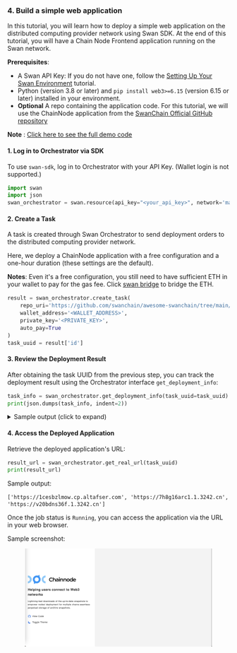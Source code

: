 ### 4. Build a simple web application

In this tutorial, you will learn how to deploy a simple web application on the distributed computing provider network using Swan SDK. At the end of this tutorial, you will have a Chain Node Frontend application running on the Swan network.

**Prerequisites**:

* A Swan API Key: If you do not have one, follow the [Setting Up Your Swan Environment](../quick-start/setting-up-your-swan-environment.md) tutorial.
* Python (version 3.8 or later) and `pip install web3>=6.15` (version 6.15 or later) installed in your environment.
* **Optional** A repo containing the application code. For this tutorial, we will use the ChainNode application from the [SwanChain Official GitHub repository](https://github.com/swanchain/awesome-swanchain/tree/main/ChainNode)

**Note** : [Click here to see the full demo code](https://github.com/swanchain/python-swan-sdk/blob/main/examples/ex1_webapp.py)
#### 1. Log in to Orchestrator via SDK

To use `swan-sdk`, log in to Orchestrator with your API Key. (Wallet login is not supported.)

```python
import swan
import json
swan_orchestrator = swan.resource(api_key="<your_api_key>", network='mainnet', service_name='Orchestrator')
```

#### 2. Create a Task

A task is created through Swan Orchestrator to send deployment orders to the distributed computing provider network.

Here, we deploy a ChainNode application with a free configuration and a one-hour duration (these settings are the default).

**Notes**: Even it's a free configuration, you still need to have sufficient ETH in your wallet to pay for the gas fee. Click [swan bridge](https://superbridge.app/swan-chain) to bridge the ETH.

```python
result = swan_orchestrator.create_task(
    repo_uri='https://github.com/swanchain/awesome-swanchain/tree/main/ChainNode',
    wallet_address='<WALLET_ADDRESS>',
    private_key='<PRIVATE_KEY>',
    auto_pay=True
)
task_uuid = result['id']
```
#### 3. Review the Deployment Result

After obtaining the task UUID from the previous step, you can track the deployment result using the Orchestrator interface `get_deployment_info`:

```python
task_info = swan_orchestrator.get_deployment_info(task_uuid=task_uuid)
print(json.dumps(task_info, indent=2))
```

<details>
<summary>Sample output (click to expand)</summary>

```json

{
  "data":{
    "computing_providers":[
      {
        "beneficiary":"0xC2522AE0392c6AFc61C7f3B2e4dF3c5E8A69a794",
        "cp_account_address":"0xE974b17d9D730CAe75a228Df7eCa452e31E06276",
        "created_at":1723741012,
        "freeze_online":"None",
        "id":111,
        "lat":45.5075,
        "lon":-73.5887,
        "multi_address":[
          "/ip4/38.80.81.161/tcp/8085"
        ],
        "name":"swancp.pvm.nebulablock.com",
        "node_id":"04da2df41b0bc7804c6fe92205ee00a919412b74cf63647a340baee75e3b89c3ca1cf0b80163c18e36be57885aa7b6af011c813e8ec4b4559a4732293119e6b670",
        "online":1,
        "owner_address":"0xC2522AE0392c6AFc61C7f3B2e4dF3c5E8A69a794",
        "region":"Quebec-CA",
        "task_types":"[1, 2, 3, 4]",
        "updated_at":1724283112,
        "version":"2.0",
        "worker_address":"0xC2522AE0392c6AFc61C7f3B2e4dF3c5E8A69a794"
      },
      {
        "beneficiary":"0x9A5D8Ac48Eb205eCf0B45428bF19DC1ADC1BC186",
        "cp_account_address":"0x6f43E3e5B70aa5BF5818c56D509BDd092D0907E0",
        "created_at":1722488655,
        "freeze_online":1,
        "id":100,
        "lat":45.5075,
        "lon":-73.5887,
        "multi_address":[
          "/ip4/38.140.46.60/tcp/8086"
        ],
        "name":"test244-seq",
        "node_id":"04241e19381a8fad4cc98ef6de0a7e417e6d662ff49d8096cff9ec4b08798eeb96687ff5c7b4bde1adb8ccdbb579f16ac0f2c4e0853406282a37285582879dde49",
        "online":1,
        "owner_address":"0x9A5D8Ac48Eb205eCf0B45428bF19DC1ADC1BC186",
        "region":"Quebec-CA",
        "task_types":"[1, 2, 3, 4]",
        "updated_at":1724283128,
        "version":"2.0",
        "worker_address":"0x9A5D8Ac48Eb205eCf0B45428bF19DC1ADC1BC186"
      },
      {
        "beneficiary":"0xBdDe0ffED293638De69ABD0fCf42237AD3F2cf94",
        "cp_account_address":"0x2bd6a6f41b37152677F8b4946490580F63494abD",
        "created_at":1722488518,
        "freeze_online":1,
        "id":99,
        "lat":35.8639,
        "lon":-78.535,
        "multi_address":[
          "/ip4/40.143.96.125/tcp/10011"
        ],
        "name":"new-cp-001",
        "node_id":"04d5b210591aa5aff5b4e49ad6a3ec57b72aefcdc99cd7888fff80b5991452d8a8dce099312cfb7e78637e04e9824a7274160e49176a00394745701ed450a113e2",
        "online":1,
        "owner_address":"0xBdDe0ffED293638De69ABD0fCf42237AD3F2cf94",
        "region":"North Carolina-US",
        "task_types":"[1, 2, 3, 4]",
        "updated_at":1724283128,
        "version":"2.0",
        "worker_address":"0xBdDe0ffED293638De69ABD0fCf42237AD3F2cf94"
      }
    ],
    "jobs":[
      {
        "build_log":"wss://log.pvm.nebulablock.com:8085/api/v1/computing/lagrange/spaces/log?space_id=54d57b7f-4fec-4b7a-9174-8d053e69aa28&type=build",
        "comments":"None",
        "container_log":"wss://log.pvm.nebulablock.com:8085/api/v1/computing/lagrange/spaces/log?space_id=54d57b7f-4fec-4b7a-9174-8d053e69aa28&type=container",
        "cp_account_address":"0xE974b17d9D730CAe75a228Df7eCa452e31E06276",
        "created_at":1724283127,
        "duration":172800,
        "ended_at":"None",
        "hardware":"C1ae.small",
        "id":399,
        "job_real_uri":"https://ds4556zqav.pvm.nebulablock.com",
        "job_result_uri":"None",
        "job_source_uri":"https://swanhub-cali.swanchain.io/spaces/54d57b7f-4fec-4b7a-9174-8d053e69aa28",
        "name":"Job-a888f0ef-6aa4-4b6b-943e-6031823e1b13",
        "node_id":"04da2df41b0bc7804c6fe92205ee00a919412b74cf63647a340baee75e3b89c3ca1cf0b80163c18e36be57885aa7b6af011c813e8ec4b4559a4732293119e6b670",
        "start_at":1724283128,
        "status":"Submitted",
        "storage_source":"swanhub",
        "task_uuid":"7c8510fd-db82-440c-9a3b-708aaa091eb7",
        "type":"None",
        "updated_at":1724283128,
        "uuid":"a888f0ef-6aa4-4b6b-943e-6031823e1b13"
      },
      {
        "build_log":"wss://log.dev2.crosschain.computer:8086/api/v1/computing/lagrange/spaces/log?space_id=54d57b7f-4fec-4b7a-9174-8d053e69aa28&type=build",
        "comments":"None",
        "container_log":"wss://log.dev2.crosschain.computer:8086/api/v1/computing/lagrange/spaces/log?space_id=54d57b7f-4fec-4b7a-9174-8d053e69aa28&type=container",
        "cp_account_address":"0x6f43E3e5B70aa5BF5818c56D509BDd092D0907E0",
        "created_at":1724283128,
        "duration":172800,
        "ended_at":"None",
        "hardware":"C1ae.small",
        "id":400,
        "job_real_uri":"https://qfoqep159o.dev2.crosschain.computer",
        "job_result_uri":"None",
        "job_source_uri":"https://swanhub-cali.swanchain.io/spaces/54d57b7f-4fec-4b7a-9174-8d053e69aa28",
        "name":"Job-2751b4f7-0d16-4aa2-b427-ea7f8a764fba",
        "node_id":"04241e19381a8fad4cc98ef6de0a7e417e6d662ff49d8096cff9ec4b08798eeb96687ff5c7b4bde1adb8ccdbb579f16ac0f2c4e0853406282a37285582879dde49",
        "start_at":1724283128,
        "status":"Submitted",
        "storage_source":"swanhub",
        "task_uuid":"7c8510fd-db82-440c-9a3b-708aaa091eb7",
        "type":"None",
        "updated_at":1724283128,
        "uuid":"2751b4f7-0d16-4aa2-b427-ea7f8a764fba"
      },
      {
        "build_log":"wss://log.cp.filezoo.com.cn:10011/api/v1/computing/lagrange/spaces/log?space_id=54d57b7f-4fec-4b7a-9174-8d053e69aa28&type=build",
        "comments":"None",
        "container_log":"wss://log.cp.filezoo.com.cn:10011/api/v1/computing/lagrange/spaces/log?space_id=54d57b7f-4fec-4b7a-9174-8d053e69aa28&type=container",
        "cp_account_address":"0x2bd6a6f41b37152677F8b4946490580F63494abD",
        "created_at":1724283128,
        "duration":172800,
        "ended_at":"None",
        "hardware":"C1ae.small",
        "id":401,
        "job_real_uri":"https://qxdi11nif0.cp.filezoo.com.cn",
        "job_result_uri":"None",
        "job_source_uri":"https://swanhub-cali.swanchain.io/spaces/54d57b7f-4fec-4b7a-9174-8d053e69aa28",
        "name":"Job-2207f9d3-7392-4060-8246-99941e600607",
        "node_id":"04d5b210591aa5aff5b4e49ad6a3ec57b72aefcdc99cd7888fff80b5991452d8a8dce099312cfb7e78637e04e9824a7274160e49176a00394745701ed450a113e2",
        "start_at":1724283128,
        "status":"Submitted",
        "storage_source":"swanhub",
        "task_uuid":"7c8510fd-db82-440c-9a3b-708aaa091eb7",
        "type":"None",
        "updated_at":1724283128,
        "uuid":"2207f9d3-7392-4060-8246-99941e600607"
      }
    ],
    "task":{
      "comments":"None",
      "created_at":1724283109,
      "end_at":1724455909,
      "id":325,
      "leading_job_id":"a888f0ef-6aa4-4b6b-943e-6031823e1b13",
      "name":"None",
      "refund_amount":"None",
      "refund_wallet":"0xC9180616B2b797385Ad64d09BF8730D74E3b5a41",
      "source":"v2",
      "start_at":1724283109,
      "start_in":300,
      "status":"completed",
      "task_detail":{
        "amount":0.0,
        "bidder_limit":3,
        "created_at":1724283109,
        "dcc_node_job_source_uri":"None",
        "dcc_selected_cp_list":"None",
        "duration":172800,
        "end_at":1724455909,
        "hardware":"C1ae.small",
        "job_result_uri":"None",
        "job_source_uri":"https://swanhub-cali.swanchain.io/spaces/54d57b7f-4fec-4b7a-9174-8d053e69aa28",
        "price_per_hour":"0.0",
        "requirements":{
          "hardware":"None",
          "hardware_type":"CPU",
          "memory":"2",
          "preferred_cp_list":"None",
          "region":"global",
          "storage":"None",
          "update_max_lag":"None",
          "vcpu":"2"
        },
        "space":{
          "activeOrder":{
            "config":{
              "description":"CPU only · 2 vCPU · 2 GiB",
              "hardware":"CPU only",
              "hardware_id":0,
              "hardware_type":"CPU",
              "memory":2,
              "name":"C1ae.small",
              "price_per_hour":0.0,
              "vcpu":2
            }
          },
          "name":"0",
          "uuid":"2439be1a-c5f2-44bf-9b71-1b8bea0fbaeb"
        },
        "start_at":1724283109,
        "status":"paid",
        "storage_source":"swanhub",
        "type":"None",
        "updated_at":1724283109
      },
      "task_detail_cid":"https://plutotest.acl.swanipfs.com/ipfs/QmbwxwFdTCGtZFcg9yxFczji56jp2PLUDViDciDur9vAjr",
      "tx_hash":"None",
      "type":"None",
      "updated_at":1724283132,
      "user_id":2,
      "uuid":"7c8510fd-db82-440c-9a3b-708aaa091eb7"
    }
  },
  "message":"fetch task info for task_uuid='7c8510fd-db82-440c-9a3b-708aaa091eb7' successfully",
  "status":"success"
}

```

</details>

#### 4. Access the Deployed Application

Retrieve the deployed application's URL:

```python
result_url = swan_orchestrator.get_real_url(task_uuid)
print(result_url)
```

Sample output:

```
['https://1cesbzlmow.cp.altafser.com', 'https://7h8g16arc1.1.3242.cn', 'https://v20bdns36f.1.3242.cn']
```

Once the job status is `Running`, you can access the application via the URL in your web browser.

Sample screenshot:

<figure><img src="../../.gitbook/assets/Chainnode.png" alt=""><figcaption></figcaption></figure>